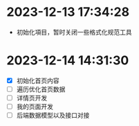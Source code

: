 # 2023-12-13 17:34:28

- 初始化項目，暂时关闭一些格式化规范工具

# 2023-12-14 14:31:30

- [x] 初始化首页内容
- [ ] 遍历优化首页数据
- [ ] 详情页开发
- [ ] 我的页面开发
- [ ] 后端数据模型以及接口对接
